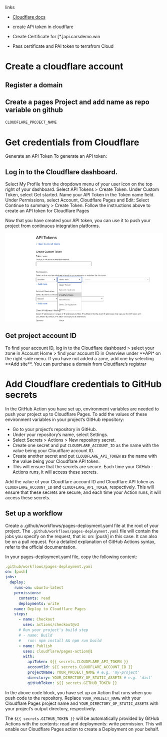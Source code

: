 links

- [Cloudflare docs](https://developers.cloudflare.com/pages/how-to/use-direct-upload-with-continuous-integration/)

- create APi token in cloudflare
- Create Certificate for \[\*\.\]api.carsdemo.win
- Pass certificate and PAI token to terrafrom Cloud

# Create a cloudflare account

## Register a domain

## Create a pages Project and add name as repo variable on github

`CLOUDFLARE_PROJECT_NAME`

# Get credentials from Cloudflare

​​Generate an API Token
To generate an API token:

## Log in to the Cloudflare dashboard.

Select My Profile from the dropdown menu of your user icon on the top right of your dashboard.
Select API Tokens > Create Token.
Under Custom Token, select Get started.
Name your API Token in the Token name field.
Under Permissions, select Account, Cloudflare Pages and Edit:
Select Continue to summary > Create Token.
Follow the instructions above to create an API token for Cloudflare Pages

Now that you have created your API token, you can use it to push your project from continuous integration platforms.

![](./images/cloudflare-apitoken.png)

## ​Get project account ID

To find your account ID, log in to the Cloudflare dashboard > select your zone in Account Home > find your account ID in Overview under **API\* on the right-side menu. If you have not added a zone, add one by selecting **Add site\*\*. You can purchase a domain from Cloudflare’s registrar

# Add Cloudflare credentials to GitHub secrets

In the GitHub Action you have set up, environment variables are needed to push your project up to Cloudflare Pages. To add the values of these environment variables in your project’s GitHub repository:

- Go to your project’s repository in GitHub.
- Under your repository’s name, select Settings.
- Select Secrets > Actions > New repository secret.
- Create one secret and put `CLOUDFLARE_ACCOUNT_ID` as the name with the value being your Cloudflare account ID.
- Create another secret and put `CLOUDFLARE_API_TOKEN` as the name with the value being your Cloudflare API token.
- This will ensure that the secrets are secure. Each time your GitHub - Actions runs, it will access these secrets.

Add the value of your Cloudflare account ID and Cloudflare API token as `CLOUDFLARE_ACCOUNT_ID` and `CLOUDFLARE_API_TOKEN`, respectively. This will ensure that these secrets are secure, and each time your Action runs, it will access these secrets.

## Set up a workflow

Create a .github/workflows/pages-deployment.yaml file at the root of your project. The `.github/workflows/pages-deployment.yaml` file will contain the jobs you specify on the request, that is: on: [push] in this case. It can also be on a pull request. For a detailed explanation of GitHub Actions syntax, refer to the official documentation.

In your pages-deployment.yaml file, copy the following content:

```yaml
.github/workflows/pages-deployment.yaml
on: [push]
jobs:
  deploy:
    runs-on: ubuntu-latest
    permissions:
      contents: read
      deployments: write
    name: Deploy to Cloudflare Pages
    steps:
      - name: Checkout
        uses: actions/checkout@v3
      # Run your project's build step
      # - name: Build
      #   run: npm install && npm run build
      - name: Publish
        uses: cloudflare/pages-action@1
        with:
          apiToken: ${{ secrets.CLOUDFLARE_API_TOKEN }}
          accountId: ${{ secrets.CLOUDFLARE_ACCOUNT_ID }}
          projectName: YOUR_PROJECT_NAME # e.g. 'my-project'
          directory: YOUR_DIRECTORY_OF_STATIC_ASSETS # e.g. 'dist'
          gitHubToken: ${{ secrets.GITHUB_TOKEN }}
```

In the above code block, you have set up an Action that runs when you push code to the repository. Replace `YOUR_PROJECT_NAME` with your Cloudflare Pages project name and `YOUR_DIRECTORY_OF_STATIC_ASSETS` with your project’s output directory, respectively.

The `${{ secrets.GITHUB_TOKEN }}` will be automatically provided by GitHub Actions with the contents: read and deployments: write permission. This will enable our Cloudflare Pages action to create a Deployment on your behalf.
